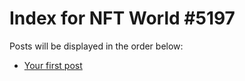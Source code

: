 # Index for NFT World #5197
Posts will be displayed in the order below:

- [Your first post](./001-first.md)

